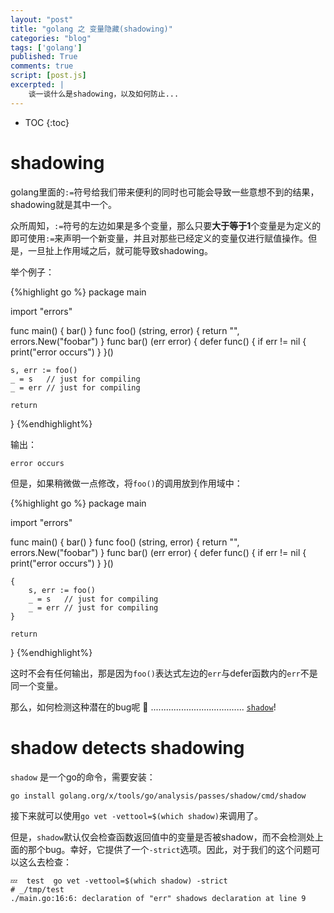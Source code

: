 ```yaml
---
layout: "post"
title: "golang 之 变量隐藏(shadowing)"
categories: "blog"
tags: ['golang']
published: True
comments: true
script: [post.js]
excerpted: |
    谈一谈什么是shadowing，以及如何防止...
---
```


* TOC
{:toc}

# shadowing

golang里面的`:=`符号给我们带来便利的同时也可能会导致一些意想不到的结果，shadowing就是其中一个。

众所周知，`:=`符号的左边如果是多个变量，那么只要**大于等于1**个变量是为定义的即可使用`:=`来声明一个新变量，并且对那些已经定义的变量仅进行赋值操作。但是，一旦扯上作用域之后，就可能导致shadowing。

举个例子：

{%highlight go %}
package main

import "errors"

func main() {
	bar()
}
func foo() (string, error) { return "", errors.New("foobar") }
func bar() (err error) {
	defer func() {
		if err != nil {
			print("error occurs")
		}
	}()

    s, err := foo()
    _ = s   // just for compiling
    _ = err // just for compiling

	return
}
{%endhighlight%}

输出：

```
error occurs
```

但是，如果稍微做一点修改，将`foo()`的调用放到作用域中：


{%highlight go %}
package main

import "errors"

func main() {
	bar()
}
func foo() (string, error) { return "", errors.New("foobar") }
func bar() (err error) {
	defer func() {
		if err != nil {
			print("error occurs")
		}
	}()

    {
        s, err := foo()
        _ = s   // just for compiling
        _ = err // just for compiling
    }

	return
}
{%endhighlight%}

这时不会有任何输出，那是因为`foo()`表达式左边的`err`与defer函数内的`err`不是同一个变量。

那么，如何检测这种潜在的bug呢 🤔 .....................................   [`shadow`](https://godoc.org/golang.org/x/tools/go/analysis/passes/shadow/cmd/shadow)!

# shadow detects shadowing

`shadow` 是一个go的命令，需要安装：

```
go install golang.org/x/tools/go/analysis/passes/shadow/cmd/shadow
```

接下来就可以使用`go vet -vettool=$(which shadow)`来调用了。

但是，`shadow`默认仅会检查函数返回值中的变量是否被shadow，而不会检测处上面的那个bug。幸好，它提供了一个`-strict`选项。因此，对于我们的这个问题可以这么去检查：

```
💤  test  go vet -vettool=$(which shadow) -strict
# _/tmp/test
./main.go:16:6: declaration of "err" shadows declaration at line 9
```

